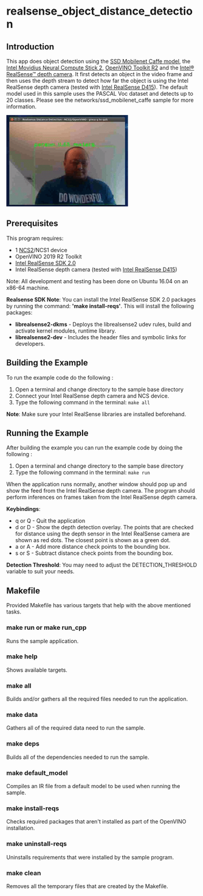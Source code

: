 # realsense_object_distance_detection
## Introduction
This app does object detection using the [SSD Mobilenet Caffe model](../../networks/ssd_mobilenet_caffe/README.md), the [Intel Movidius Neural Compute Stick 2](https://software.intel.com/en-us/neural-compute-stick), [OpenVINO Toolkit R2](https://software.intel.com/en-us/openvino-toolkit) and the [Intel® RealSense™ depth camera](https://store.intelrealsense.com). It first detects an object in the video frame and then uses the depth stream to detect how far the object is using the Intel RealSense depth camera (tested with [Intel RealSense D415](https://www.intelrealsense.com/depth-camera-d415/)). The default model used in this sample uses the PASCAL Voc dataset and detects up to 20 classes. Please see the networks/ssd_mobilenet_caffe sample for more information.


![](realsense_object_distance_detection.gif)

## Prerequisites
This program requires:
- 1 [NCS2](https://store.intelrealsense.com/buy-intel-neural-compute-stick-2.html)/NCS1 device
- OpenVINO 2019 R2 Toolkit
- [Intel RealSense SDK 2.0](https://github.com/IntelRealSense/librealsense)
- Intel RealSense depth camera (tested with [Intel RealSense D415](https://store.intelrealsense.com/buy-intel-realsense-depth-camera-d415.html))

Note: All development and testing has been done on Ubuntu 16.04 on an x86-64 machine.

**Realsense SDK Note**:
You can install the Intel RealSense SDK 2.0 packages by running the command: **'make install-reqs'**.
This will install the following packages:
- **librealsense2-dkms** - Deploys the librealsense2 udev rules, build and activate kernel modules, runtime library.
- **librealsense2-dev** - Includes the header files and symbolic links for developers.

## Building the Example

To run the example code do the following :
1. Open a terminal and change directory to the sample base directory
2. Connect your Intel RealSense depth camera and NCS device.
3. Type the following command in the terminal: ```make all```

**Note**: Make sure your Intel RealSense libraries are installed beforehand. 

## Running the Example

After building the example you can run the example code by doing the following :
1. Open a terminal and change directory to the sample base directory
2. Type the following command in the terminal: ```make run``` 

When the application runs normally, another window should pop up and show the feed from the Intel RealSense depth camera. The program should perform inferences on frames taken from the Intel RealSense depth camera.

**Keybindings**:
- q or Q - Quit the application
- d or D - Show the depth detection overlay. The points that are checked for distance using the depth sensor in the Intel RealSense camera are shown as red dots. The closest point is shown as a green dot.
- a or A - Add more distance check points to the bounding box. 
- s or S - Subtract distance check points from the bounding box.


**Detection Threshold**:
You may need to adjust the DETECTION_THRESHOLD variable to suit your needs.

## Makefile
Provided Makefile has various targets that help with the above mentioned tasks.

### make run or make run_cpp
Runs the sample application.

### make help
Shows available targets.

### make all
Builds and/or gathers all the required files needed to run the application.

### make data
Gathers all of the required data need to run the sample.

### make deps
Builds all of the dependencies needed to run the sample.

### make default_model
Compiles an IR file from a default model to be used when running the sample.

### make install-reqs
Checks required packages that aren't installed as part of the OpenVINO installation. 

### make uninstall-reqs
Uninstalls requirements that were installed by the sample program.
 
### make clean
Removes all the temporary files that are created by the Makefile.

